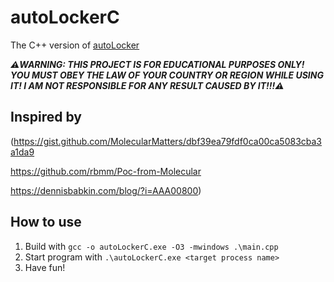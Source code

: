 # autoLockerC

The C++ version of [autoLocker](https://github.com/ArthurZhou/autoLocker)

***⚠️WARNING: THIS PROJECT IS FOR EDUCATIONAL PURPOSES ONLY!
YOU MUST OBEY THE LAW OF YOUR COUNTRY OR REGION WHILE USING IT!
I AM NOT RESPONSIBLE FOR ANY RESULT CAUSED BY IT!!!⚠️***

## Inspired by

(https://gist.github.com/MolecularMatters/dbf39ea79fdf0ca00ca5083cba3a1da9

https://github.com/rbmm/Poc-from-Molecular

https://dennisbabkin.com/blog/?i=AAA00800)

## How to use

1. Build with `gcc -o autoLockerC.exe -O3 -mwindows .\main.cpp`
2. Start program with `.\autoLockerC.exe <target process name>`
3. Have fun!
